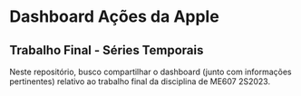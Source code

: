 # Dashboard Ações da Apple
## Trabalho Final - Séries Temporais
Neste repositório, busco compartilhar o dashboard (junto com informações pertinentes) relativo ao trabalho final da disciplina de ME607 2S2023.
